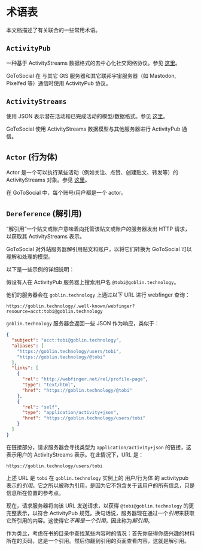 # 术语表

本文档描述了有关联合的一些常用术语。

## `ActivityPub`

一种基于 ActivityStreams 数据格式的去中心化社交网络协议。参见 [这里](https://www.w3.org/TR/activitypub/)。

GoToSocial 在 与其它 GtS 服务器和其它联邦宇宙服务器（如 Mastodon, Pixelfed 等）通信时使用 ActivityPub 协议。

## `ActivityStreams`

使用 JSON 表示潜在活动和已完成活动的模型/数据格式。参见 [这里](https://www.w3.org/TR/activitystreams-core/)。

GoToSocial 使用 ActivityStreams 数据模型与其他服务器进行 ActivityPub 通信。

## `Actor` (行为体)

Actor 是一个可以执行某些活动（例如关注、点赞、创建贴文、转发等）的 ActivityStreams 对象。参见 [这里](https://www.w3.org/TR/activitypub/#actors)。

在 GoToSocial 中，每个账号/用户都是一个 actor。

## `Dereference` (解引用)

“解引用”一个贴文或账户意味着向托管该贴文或账户的服务器发出 HTTP 请求，以获取其 ActivityStreams 表示。

GoToSocial 对外站服务器解引用贴文和账户，以将它们转换为 GoToSocial 可以理解和处理的模型。

以下是一些示例的详细说明：

假设有人在 ActivityPub 服务器上搜索用户名 `@tobi@goblin.technology`。

他们的服务器会在 `goblin.technology` 上通过以下 URL 进行 webfinger 查询：

```text
https://goblin.technology/.well-known/webfinger?resource=acct:tobi@goblin.technology
```

`goblin.technology` 服务器会返回一些 JSON 作为响应，类似于：

```json
{
  "subject": "acct:tobi@goblin.technology",
  "aliases": [
    "https://goblin.technology/users/tobi",
    "https://goblin.technology/@tobi"
  ],
  "links": [
    {
      "rel": "http://webfinger.net/rel/profile-page",
      "type": "text/html",
      "href": "https://goblin.technology/@tobi"
    },
    {
      "rel": "self",
      "type": "application/activity+json",
      "href": "https://goblin.technology/users/tobi"
    }
  ]
}
```

在链接部分，请求服务器会寻找类型为 `application/activity+json` 的链接，这表示用户的 ActivityStreams 表示。在此情况下，URL 是：

```text
https://goblin.technology/users/tobi
```

上述 URL 是 `tobi` 在 `goblin.technology` 实例上的 用户/行为体 的 activitypub 表示的*引用*。它之所以被称为引用，是因为它不包含关于该用户的所有信息，只是信息所在位置的参考点。

现在，请求服务器将向该 URL 发送请求，以获得 `@tobi@goblin.technology` 的更完整表示，以符合 ActivityPub 规范。换句话说，服务器现在通过一个*引用*来获取它所引用的内容。这使得它*不再是一个引用*，因此称为*解引用*。

作为类比，考虑在书的目录中查找某些内容时的情况：首先你获得你感兴趣的材料所在的页码，这是一个引用。然后你翻到引用的页面查看内容，这就是解引用。
